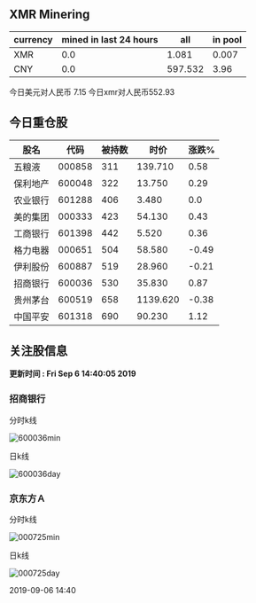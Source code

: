 ## XMR Minering

|currency|mined in last 24 hours|all|in pool|
|---|---|---|---|
|XMR|0.0|1.081|0.007|
|CNY|0.0|597.532|3.96|

今日美元对人民币 7.15	今日xmr对人民币552.93


## 今日重仓股 

|股名|代码|被持数|时价|涨跌%|
|---|---|---|---|---|
|五粮液|000858|311|139.710|0.58|
|保利地产|600048|322|13.750|0.29|
|农业银行|601288|406|3.480|0.0|
|美的集团|000333|423|54.130|0.43|
|工商银行|601398|442|5.520|0.36|
|格力电器|000651|504|58.580|-0.49|
|伊利股份|600887|519|28.960|-0.21|
|招商银行|600036|530|35.830|0.87|
|贵州茅台|600519|658|1139.620|-0.38|
|中国平安|601318|690|90.230|1.12|

## 关注股信息
**更新时间 : Fri Sep  6 14:40:05 2019**
### 招商银行 
分时k线

![600036min](http://image.sinajs.cn/newchart/min/n/sh600036.gif)

日k线

![600036day](http://image.sinajs.cn/newchart/daily/n/sh600036.gif)

### 京东方Ａ 
分时k线

![000725min](http://image.sinajs.cn/newchart/min/n/sz000725.gif)

日k线

![000725day](http://image.sinajs.cn/newchart/daily/n/sz000725.gif)

2019-09-06 14:40